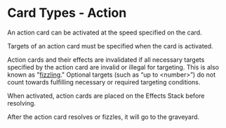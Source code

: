 # Card Types - Action

An action card can be activated at the speed specified on the card.&#x20;

Targets of an action card must be specified when the card is activated.

Action cards and their effects are invalidated if all necessary targets specified by the action card are invalid or illegal for targeting. This is also known as "[fizzling](../../glossary/game-terms.md#fizzle)." Optional targets (such as “up to \<number>”) do not count towards fulfilling necessary or required targeting conditions.

When activated, action cards are placed on the Effects Stack before resolving.

After the action card resolves or fizzles, it will go to the graveyard.
